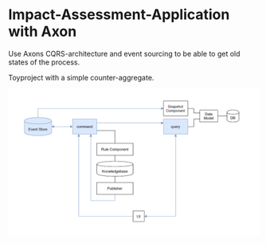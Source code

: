 # Impact-Assessment-Application with Axon

Use Axons CQRS-architecture and event sourcing to be able to get old states of the process.

Toyproject with a simple counter-aggregate.

![Architecture](architecture.png)